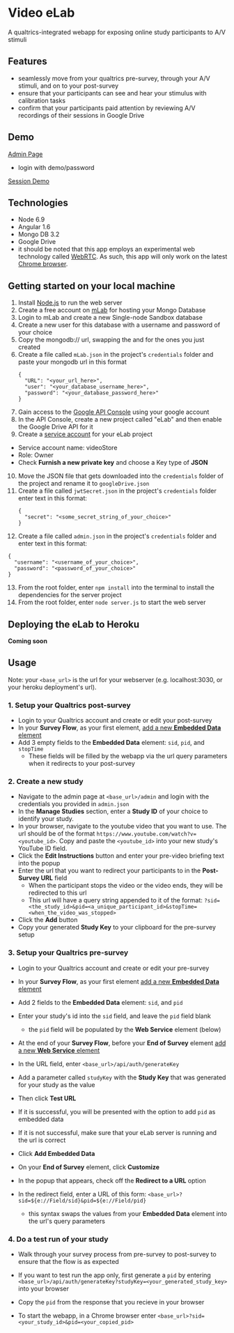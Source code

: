 # Video eLab  
A qualtrics-integrated webapp for exposing online study participants to A/V stimuli


## Features
- seamlessly move from your qualtrics pre-survey, through your A/V stimuli, and on to your post-survey
- ensure that your participants can see and hear your stimulus with calibration tasks
- confirm that your participants paid attention by reviewing A/V recordings of their sessions in Google Drive


## Demo
[Admin Page](https://sleepy-mountain-8012.herokuapp.com/admin)
  - login with demo/password
  
[Session Demo](https://sleepy-mountain-8012.herokuapp.com/run/test)


## Technologies
- Node 6.9
- Angular 1.6
- Mongo DB 3.2
- Google Drive
- it should be noted that this app employs an experimental web technology called [WebRTC](https://developer.mozilla.org/en-US/docs/Web/API/WebRTC_API). As such, this app will only work on the latest [Chrome browser](https://www.google.ca/chrome/browser/desktop/index.html). 


## Getting started on your local machine

1. Install [Node.js](https://nodejs.org/en/download/) to run the web server
2. Create a free account on [mLab](https://mlab.com/signup/) for hosting your Mongo Database
3. Login to mLab and create a new Single-node Sandbox database
4. Create a new user for this database with a username and password of your choice
5. Copy the mongodb:// url, swapping the <dbuser> and <dbpassword> for the ones you just created
6. Create a file called `mLab.json` in the project's `credentials` folder and paste your mongodb url in this format  
    ```
    {  
      "URL": "<your_url_here>",  
      "user": "<your_database_username_here>",  
      "password": "<your_database_password_here>"  
    }  
    ```
7. Gain access to the [Google API Console](https://console.developers.google.com) using your google account
8. In the API Console, create a new project called "eLab" and then enable the Google Drive API for it
9. Create a [service account](https://console.developers.google.com/permissions/serviceaccounts) for your eLab project
  - Service account name: videoStore
  - Role: Owner
  - Check **Furnish a new private key** and choose a Key type of **JSON**
10. Move the JSON file that gets downloaded into the `credentials` folder of the project and rename it to `googleDrive.json`
11. Create a file called `jwtSecret.json` in the project's `credentials` folder enter text in this format:
    ```
    {  
      "secret": "<some_secret_string_of_your_choice>"  
    }  
    ```
12. Create a file called `admin.json` in the project's `credentials` folder and enter text in this format:
  ```
  {  
    "username": "<username_of_your_choice>",  
    "password": "<password_of_your_choice>"  
  }  
  ```
13. From the root folder, enter `npm install` into the terminal to install the dependencies for the server project
14. From the root folder, enter `node server.js` to start the web server


## Deploying the eLab to Heroku

**Coming soon**


## Usage

Note: your `<base_url>` is the url for your webserver (e.g. localhost:3030, or your heroku deployment's url).

### 1. Setup your Qualtrics post-survey

  - Login to your Qualtrics account and create or edit your post-survey
  - In your **Survey Flow**, as your first element, [add a new **Embedded Data** element](https://www.qualtrics.com/support/survey-platform/survey-module/survey-flow/standard-elements/embedded-data/)
  - Add 3 empty fields to the **Embedded Data** element: `sid`, `pid`, and `stopTime`
    - These fields will be filled by the webapp via the url query parameters when it redirects to your post-survey

### 2. Create a new study

  - Navigate to the admin page at `<base_url>/admin` and login with the credentials you provided in `admin.json`
  - In the **Manage Studies** section, enter a **Study ID** of your choice to identify your study.
  - In your browser, navigate to the youtube video that you want to use. 
  The url should be of the format `https://www.youtube.com/watch?v=<youtube_id>`. 
  Copy and paste the `<youtube_id>` into your new study's YouTube ID field.
  - Click the **Edit Instructions** button and enter your pre-video briefing text into the popup
  - Enter the url that you want to redirect your participants to in the **Post-Survey URL** field
    - When the participant stops the video or the video ends, they will be redirected to this url
    - This url will have a query string appended to it of the format: 
  `?sid=<the_study_id>&pid=<a_unique_participant_id>&stopTime=<when_the_video_was_stopped>`
  - Click the **Add** button
  - Copy your generated **Study Key** to your clipboard for the pre-survey setup
  
### 3. Setup your Qualtrics pre-survey

  - Login to your Qualtrics account and create or edit your pre-survey
  
  - In your **Survey Flow**, as your first element [add a new **Embedded Data** element](https://www.qualtrics.com/support/survey-platform/survey-module/survey-flow/standard-elements/embedded-data/)
  - Add 2 fields to the **Embedded Data** element: `sid`, and `pid`
  - Enter your study's id into the `sid` field, and leave the `pid` field blank
    - the `pid` field will be populated by the **Web Service** element (below)
  
  - At the end of your **Survey Flow**, before your **End of Survey** element [add a new **Web Service** element](https://www.qualtrics.com/support/survey-platform/survey-module/survey-flow/advanced-elements/web-service/)
  - In the URL field, enter `<base_url>/api/auth/generateKey`
  - Add a parameter called `studyKey` with the **Study Key** that was generated for your study as the value
  - Then click **Test URL**
  - If it is successful, you will be presented with the option to add `pid` as embedded data
  - If it is not successful, make sure that your eLab server is running and the url is correct
  - Click **Add Embedded Data**
  
  - On your **End of Survey** element, click **Customize**
  - In the popup that appears, check off the **Redirect to a URL** option
  - In the redirect field, enter a URL of this form: `<base_url>?sid=${e://Field/sid}&pid=${e://Field/pid}`
    - this syntax swaps the values from your **Embedded Data** element into the url's query parameters

### 4. Do a test run of your study

  - Walk through your survey process from pre-survey to post-survey to ensure that the flow is as expected
  
  - If you want to test run the app only, first generate a `pid` by entering `<base_url>/api/auth/generateKey?studyKey=<your_generated_study_key>` into your browser
  - Copy the `pid` from the response that you recieve in your browser
  - To start the webapp, in a Chrome browser enter `<base_url>?sid=<your_study_id>&pid=<your_copied_pid>`
